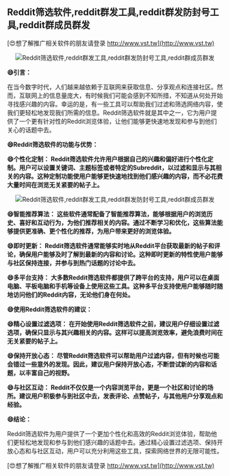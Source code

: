 ## **Reddit筛选软件,reddit群发工具,reddit群发防封号工具,reddit群成员群发**

[😍想了解推广相关软件的朋友请登录 http://www.vst.tw](http://www.vst.tw)

 <center><img src="https://vst.tw/MP4/tuiguang/png/7.png" alt="Reddit筛选软件,reddit群发工具,reddit群发防封号工具,reddit群成员群发"></center>

**😄引言：**

在当今数字时代，人们越来越依赖于互联网来获取信息、分享观点和连接社区。然而，互联网上的信息量庞大，有时候我们可能会感到不知所措，不知道从何处开始寻找感兴趣的内容。幸运的是，有一些工具可以帮助我们过滤和筛选网络内容，使我们更轻松地发现我们所需的信息。Reddit筛选软件就是其中之一，它为用户提供了一个更有针对性的Reddit浏览体验，让他们能够更快速地发现和参与到他们关心的话题中去。

**😄Reddit筛选软件的功能与优势：**

**😄个性化定制： Reddit筛选软件允许用户根据自己的兴趣和偏好进行个性化定制。用户可以设置关键词、主题标签或者特定的Subreddit，以过滤和显示与其相关的内容。这种定制功能使用户能够更快速地找到他们感兴趣的内容，而不必花费大量时间在浏览无关紧要的帖子上。**

 <center><img src="https://vst.tw/MP4/tuiguang/png/4.png" alt="Reddit筛选软件,reddit群发工具,reddit群发防封号工具,reddit群成员群发"></center>

**😄智能推荐算法： 这些软件通常配备了智能推荐算法，能够根据用户的浏览历史、喜好和互动行为，为他们推荐相关的内容。通过不断学习和优化，这些算法能够提供更准确、更个性化的推荐，为用户带来更好的浏览体验。**

**😄即时更新： Reddit筛选软件通常能够实时地从Reddit平台获取最新的帖子和评论，确保用户能够及时了解到最新的内容和讨论。这种即时更新的特性使用户能够与社区保持连接，并参与到热门话题的讨论中去。**

**😄多平台支持： 大多数Reddit筛选软件都提供了跨平台的支持，用户可以在桌面电脑、平板电脑和手机等设备上使用这些工具。这种多平台支持使用户能够随时随地访问他们的Reddit内容，无论他们身在何处。**

**😄使用Reddit筛选软件的建议：**

**😄精心设置过滤选项： 在开始使用Reddit筛选软件之前，建议用户仔细设置过滤选项，确保只显示与其兴趣相关的内容。这样可以提高浏览效率，避免浪费时间在无关紧要的帖子上。**

**😄保持开放心态： 尽管Reddit筛选软件可以帮助用户过滤内容，但有时候也可能会错过一些意外的发现。因此，建议用户保持开放心态，不断尝试新的内容和话题，以丰富自己的视野。**

**😄与社区互动： Reddit不仅仅是一个内容浏览平台，更是一个社区和讨论的场所。建议用户积极参与到社区中去，发表评论、点赞帖子，与其他用户分享观点和经验。**

**😄结论：**

Reddit筛选软件为用户提供了一个更加个性化和高效的Reddit浏览体验，帮助他们更轻松地发现和参与到他们感兴趣的话题中去。通过精心设置过滤选项、保持开放心态和与社区互动，用户可以充分利用这些工具，探索网络世界的无限可能性。

[😍想了解推广相关软件的朋友请登录 http://www.vst.tw](http://www.vst.tw)



